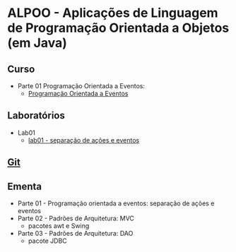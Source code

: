 # ALPOO - Aplicações de Linguagem de Programação Orientada a Objetos (em Java)


## Curso

- Parte 01 Programação Orientada a Eventos:
  - [Programação Orientada a Eventos](alpoo_files/curso/01/programacao_eventos.html)



## Laboratórios

- Lab01
  - [lab01 - separação de ações e eventos](alpoo_files/laboratorio/01-dep/01-dep_inj.html)


## [Git](https://github.com/viniciusdenovaes/Unip222ALPOO)

## Ementa

 - Parte 01 - Programação orientada a eventos: separação de ações e eventos
 - Parte 02 - Padrões de Arquitetura: MVC
    - pacotes awt e Swing
 - Parte 03 - Padrões de Arquitetura: DAO
    - pacote JDBC
